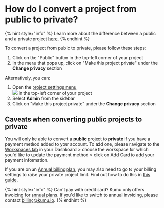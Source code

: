 # How do I convert a project from public to private?

{% hint style="info" %}
Learn more about the difference between a public and a private project [here](../overview/collaboration.md#public-vs-private-projects).
{% endhint %}

To convert a project from public to private, please follow these steps:&#x20;

1. Click on the "Public" button in the top-left corner of your project
2. In the menu that pops up, click on "Make this project private" under the **Change privacy** section

Alternatively, you can:

1. Open the [project settings menu](../overview/settings.md#project-settings)\
   ![](https://1181816445-files.gitbook.io/~/files/v0/b/gitbook-x-prod.appspot.com/o/spaces%2FkXSW1nEf49ISqGxYuRfS%2Fuploads%2Fgit-blob-3ee771f084a13eafc32b627d4e5a1094f22f4973%2Fbars.svg?alt=media) in the top-left corner of your project
2. Select **Admin** from the sidebar
3. Click on "Make this project private" under the **Change privacy** section

## Caveats when converting public projects to private

You will only be able to convert a **public** project to **private** if you have a payment method added to your account. To add one, please navigate to the [Workspaces tab](https://kumu.io/dashboard#workspaces) in your Dashboard > choose the workspace for which you'd like to update the payment method > click on Add Card to add your payment information.&#x20;

If you are on an [Annual billing plan](../overview/billing.md#annual-billing), you may also need to go to your billing settings to raise your private project limit. Find out how to do this in [this guide](../overview/billing.md#adding-private-projects-to-the-annual-plan).&#x20;

{% hint style="info" %}
Can't pay with credit card? Kumu only offers invoicing for [annual plans](../overview/billing.md#annual-billing). If you'd like to switch to annual invoicing, please contact [billing@kumu.io](mailto:billing@kumu.io).&#x20;
{% endhint %}

